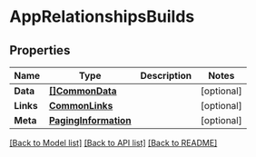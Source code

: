 # AppRelationshipsBuilds

## Properties

Name | Type | Description | Notes
------------ | ------------- | ------------- | -------------
**Data** | [**[]CommonData**](CommonData.md) |  | [optional] 
**Links** | [**CommonLinks**](CommonLinks.md) |  | [optional] 
**Meta** | [**PagingInformation**](PagingInformation.md) |  | [optional] 

[[Back to Model list]](../README.md#documentation-for-models) [[Back to API list]](../README.md#documentation-for-api-endpoints) [[Back to README]](../README.md)


